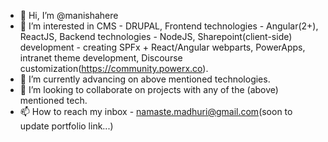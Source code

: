 - 👋 Hi, I’m @manishahere
- 👀 I’m interested in CMS - DRUPAL, Frontend technologies - Angular(2+), ReactJS, Backend technologies - NodeJS, Sharepoint(client-side) development - creating SPFx + React/Angular webparts, PowerApps, intranet theme development, Discourse customization(https://community.powerx.co). 
- 🌱 I’m currently advancing on above mentioned technologies.
- 💞️ I’m looking to collaborate on projects with any of the (above) mentioned tech.
- 📫 How to reach my inbox - namaste.madhuri@gmail.com(soon to update portfolio link...)

<!---
manishahere/manishahere is a ✨ special ✨ repository because its `README.md` (this file) appears on your GitHub profile.
You can click the Preview link to take a look at your changes.
--->
